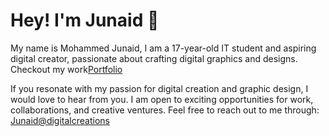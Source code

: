 # Hey! I'm Junaid 👋

<p>My name is Mohammed Junaid, I am a 17-year-old IT student and aspiring digital creator, passionate about crafting digital graphics and designs. Checkout my work<a href="">Portfolio</a></p>

<p>If you resonate with my passion for digital creation and graphic design, I would love to hear from you. I am open to exciting opportunities for work, collaborations, and creative ventures. Feel free to reach out to me through: <a href="junaid.digitalcreator@gmail.com">Junaid@digitalcreations</a></p>

